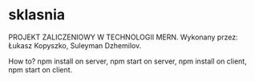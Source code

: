 # sklasnia
PROJEKT ZALICZENIOWY W TECHNOLOGII MERN.
Wykonany przez: 
Łukasz Kopyszko,
Suleyman Dzhemilov.

How to? 
npm install on server,
npm start on server,
npm install on client,
npm start on client.
